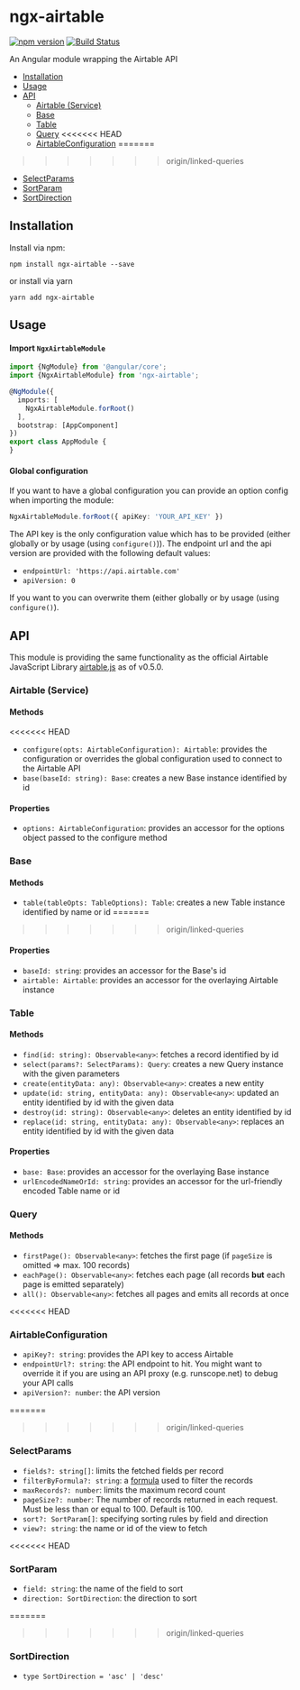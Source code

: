 # ngx-airtable

[![npm version](https://badge.fury.io/js/ngx-airtable.svg)](https://badge.fury.io/js/ngx-airtable)
[![Build Status](https://travis-ci.org/bohoffi/ngx-airtable.svg?branch=master)](https://travis-ci.org/bohoffi/ngx-airtable)

An Angular module wrapping the Airtable API

* [Installation](#installation)
* [Usage](#usage)
* [API](#api)
  * [Airtable (Service)](#airtable-service)
  * [Base](#base)
  * [Table](#table)
  * [Query](#query)
<<<<<<< HEAD
  * [AirtableConfiguration](#airtableconfiguration)
=======
>>>>>>> origin/linked-queries
  * [SelectParams](#selectparams)
  * [SortParam](#sortparam)
  * [SortDirection](#sortdirection)

## Installation
Install via npm:
```
npm install ngx-airtable --save
```
or install via yarn
```
yarn add ngx-airtable
```

## Usage
#### Import `NgxAirtableModule`
```ts
import {NgModule} from '@angular/core';
import {NgxAirtableModule} from 'ngx-airtable';

@NgModule({
  imports: [
    NgxAirtableModule.forRoot()
  ],
  bootstrap: [AppComponent]
})
export class AppModule {
}
```

#### Global configuration
If you want to have a global configuration you can provide an option config when importing the module:
```ts
NgxAirtableModule.forRoot({ apiKey: 'YOUR_API_KEY' })
```
The API key is the only configuration value which has to be provided (either globally or by usage (using `configure()`)).
The endpoint url and the api version are provided with the following default values:
* `endpointUrl: 'https://api.airtable.com'` 
* `apiVersion: 0` 

If you want to you can overwrite them (either globally or by usage (using `configure()`).

## API

This module is providing the same functionality as the official Airtable JavaScript Library [airtable.js](https://github.com/Airtable/airtable.js) as of v0.5.0.

### Airtable (Service)
#### Methods
<<<<<<< HEAD
- `configure(opts: AirtableConfiguration): Airtable`: provides the configuration or overrides the global configuration used to connect to the Airtable API
- `base(baseId: string): Base`: creates a new Base instance identified by id

#### Properties
- `options: AirtableConfiguration`: provides an accessor for the options object passed to the configure method

### Base
#### Methods
- `table(tableOpts: TableOptions): Table`: creates a new Table instance identified by name or id
=======
>>>>>>> origin/linked-queries

#### Properties
- `baseId: string`: provides an accessor for the Base's id
- `airtable: Airtable`: provides an accessor for the overlaying Airtable instance

### Table
#### Methods
- `find(id: string): Observable<any>`: fetches a record identified by id
- `select(params?: SelectParams): Query`: creates a new Query instance with the given parameters
- `create(entityData: any): Observable<any>`: creates a new entity
- `update(id: string, entityData: any): Observable<any>`: updated an entity identified by id with the given data
- `destroy(id: string): Observable<any>`: deletes an entity identified by id
- `replace(id: string, entityData: any): Observable<any>`: replaces an entity identified by id with the given data

#### Properties
- `base: Base`: provides an accessor for the overlaying Base instance
- `urlEncodedNameOrId: string`: provides an accessor for the url-friendly encoded Table name or id

### Query
#### Methods
- `firstPage(): Observable<any>`: fetches the first page (if `pageSize` is omitted => max. 100 records)
- `eachPage(): Observable<any>`: fetches each page (all records __but__ each page is emitted separately)
- `all(): Observable<any>`: fetches all pages and emits all records at once

<<<<<<< HEAD
### AirtableConfiguration
- `apiKey?: string`: provides the API key to access Airtable
- `endpointUrl?: string`: the API endpoint to hit. You might want to override it if you are using an API proxy (e.g. runscope.net) to debug your API calls
- `apiVersion?: number`: the API version

=======
>>>>>>> origin/linked-queries
### SelectParams
- `fields?: string[]`: limits the fetched fields per record
- `filterByFormula?: string`: a [formula](https://support.airtable.com/hc/en-us/articles/203255215-Formula-Field-Reference) used to filter the records
- `maxRecords?: number`: limits the maximum record count
- `pageSize?: number`: The number of records returned in each request. Must be less than or equal to 100. Default is 100.
- `sort?: SortParam[]`: specifying sorting rules by field and direction
- `view?: string`: the name or id of the view to fetch

<<<<<<< HEAD
### SortParam
- `field: string`: the name of the field to sort
- `direction: SortDirection`: the direction to sort

=======
>>>>>>> origin/linked-queries
### SortDirection
- `type SortDirection = 'asc' | 'desc'`
